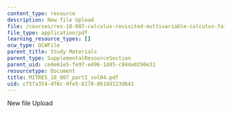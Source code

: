 ```yaml
---
content_type: resource
description: New file Upload
file: /courses/res-18-007-calculus-revisited-multivariable-calculus-fall-2011/cf5fa3544f6c9fe581780618d123db41_MITRES_18_007_partI_sol04.pdf
file_type: application/pdf
learning_resource_types: []
ocw_type: OCWFile
parent_title: Study Materials
parent_type: SupplementalResourceSection
parent_uid: ce4e61e5-fe97-e496-1d45-c844a0290e31
resourcetype: Document
title: MITRES_18_007_partI_sol04.pdf
uid: cf5fa354-4f6c-9fe5-8178-0618d123db41
---
```

New file Upload

